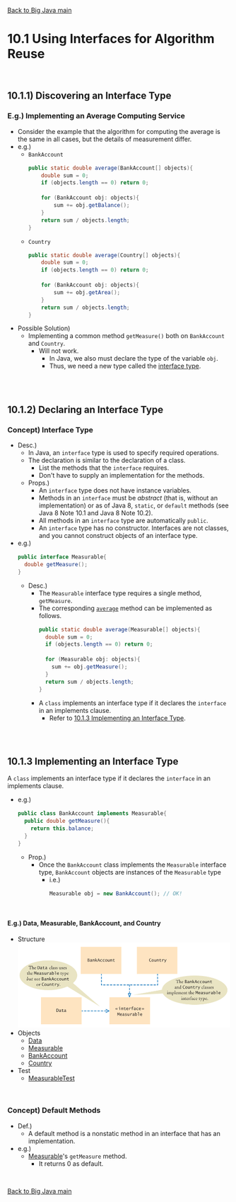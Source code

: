 [Back to Big Java main](../../../main.md)

# 10.1 Using Interfaces for Algorithm Reuse

<br>

## 10.1.1) Discovering an Interface Type
### E.g.) Implementing an Average Computing Service
- Consider the example that the algorithm for computing the average is the same in all cases, but the details of measurement differ.
- e.g.)
  - `BankAccount`
    ```java
    public static double average(BankAccount[] objects){
        double sum = 0;
        if (objects.length == 0) return 0;

        for (BankAccount obj: objects){
            sum += obj.getBalance();
        }
        return sum / objects.length;
    }
    ```
  - `Country`
    ```java
    public static double average(Country[] objects){
        double sum = 0;
        if (objects.length == 0) return 0;

        for (BankAccount obj: objects){
            sum += obj.getArea();
        }
        return sum / objects.length;
    }
    ```
- Possible Solution)
  - Implementing a common method `getMeasure()` both on `BankAccount` and `Country`.
    - Will not work.
      - In Java, we also must declare the type of the variable `obj`.
      - Thus, we need a new type called the [interface type]().

<br><br>

## 10.1.2) Declaring an Interface Type
### Concept) Interface Type
- Desc.)
  - In Java, an `interface` type is used to specify required operations. 
  - The declaration is similar to the declaration of a class.
    - List the methods that the `interface` requires.
    - Don't have to supply an implementation for the methods.
  - Props.)
    - An `interface` type does not have instance variables. 
    - Methods in an `interface` must be *abstract* (that is, without an implementation) or as of Java 8, `static`, or `default` methods (see Java 8 Note 10.1 and Java 8 Note 10.2).
    - All methods in an `interface` type are automatically `public`.
    - An `interface` type has no constructor. Interfaces are not classes, and you cannot construct objects of an interface type.
- e.g.)
  ```java
  public interface Measurable{
    double getMeasure();
  }
  ```
  - Desc.)
    - The `Measurable` interface type requires a single method, `getMeasure`.
    - The corresponding [`average`](#eg-implementing-an-average-computing-service) method can be implemented as follows.
      ```java
      public static double average(Measurable[] objects){
        double sum = 0;
        if (objects.length == 0) return 0;

        for (Measurable obj: objects){
          sum += obj.getMeasure();
        }
        return sum / objects.length;
      }
      ```
    - A `class` implements an interface type if it declares the `interface` in an implements clause.
      - Refer to [10.1.3 Implementing an Interface Type](#1013-implementing-an-interface-type).

<br><br>

## 10.1.3 Implementing an Interface Type
A `class` implements an interface type if it declares the `interface` in an implements clause.
- e.g.)
  ```java
  public class BankAccount implements Measurable{
    public double getMeasure(){
      return this.balance;
    }
  }
  ```
  - Prop.)
    - Once the `BankAccount` class implements the `Measurable` interface type, `BankAccount` objects are instances of the `Measurable` type
      - i.e.)
        ```java
        Measurable obj = new BankAccount(); // OK!
        ```

<br>

#### E.g.) Data, Measurable, BankAccount, and Country
- Structure   
  ![](images/001.png)
- Objects
  - [Data](../../../src/ch_10/objects/Measurable/Data.java)
  - [Measurable](../../../src/ch_10/objects/Measurable/Measurable.java)
  - [BankAccount](../../../src/ch_10/objects/Measurable/BankAccount.java)
  - [Country](../../../src/ch_10/objects/Measurable/Country.java)
- Test
  - [MeasurableTest](../../../src/ch_10/objects/Measurable/MeasurableTest.java)

<br>

### Concept) Default Methods
- Def.)
  - A default method is a nonstatic method in an interface that has an implementation.
- e.g.)
  - [Measurable](../../../src/ch_10/objects/Measurable/Measurable.java)'s `getMeasure` method.
    - It returns 0 as default.


<br>

[Back to Big Java main](../../../main.md)